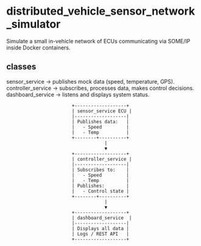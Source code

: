 # distributed_vehicle_sensor_network_simulator
Simulate a small in-vehicle network of ECUs communicating via SOME/IP inside Docker containers.

## classes
sensor_service → publishes mock data (speed, temperature, GPS).
controller_service → subscribes, processes data, makes control decisions.
dashboard_service → listens and displays system status.

                            +-------------------+
                            | sensor_service ECU |
                            |-------------------|
                            | Publishes data:   |
                            |   - Speed         |
                            |   - Temp          |
                            +--------+----------+
                                        |
                                        ▼
                            +-------------------+
                            | controller_service |
                            |-------------------|
                            | Subscribes to:    |
                            |   - Speed         |
                            |   - Temp          |
                            | Publishes:        |
                            |   - Control state |
                            +--------+----------+
                                        |
                                        ▼
                            +-------------------+
                            | dashboard_service  |
                            |-------------------|
                            | Displays all data |
                            | Logs / REST API   |
                            +-------------------+
